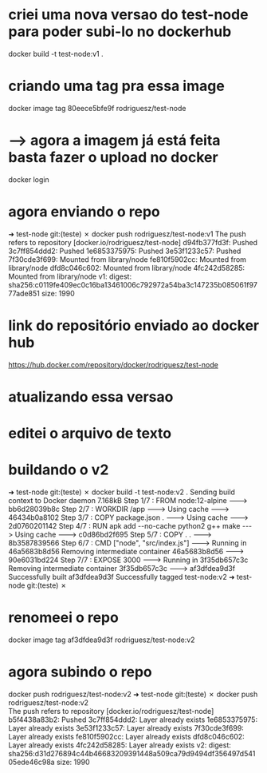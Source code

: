 # criei uma nova versao do test-node para poder subi-lo no dockerhub
docker build -t test-node:v1 .

# criando uma tag pra essa image
docker image tag 80eece5bfe9f rodriguesz/test-node
# --> agora a imagem já está feita basta fazer o upload no docker

docker login

# agora enviando o repo
➜  test-node git:(teste) ✗ docker push rodriguesz/test-node:v1 
The push refers to repository [docker.io/rodriguesz/test-node]
d94fb377fd3f: Pushed 
3c7ff854ddd2: Pushed 
1e6853375975: Pushed 
3e53f1233c57: Pushed 
7f30cde3f699: Mounted from library/node 
fe810f5902cc: Mounted from library/node 
dfd8c046c602: Mounted from library/node 
4fc242d58285: Mounted from library/node 
v1: digest: sha256:c0119fe409ec0c16ba13461006c792972a54ba3c147235b085061f9777ade851 size: 1990

# link do repositório enviado ao docker hub
https://hub.docker.com/repository/docker/rodriguesz/test-node

# atualizando essa versao 
# editei o arquivo de texto

# buildando o v2
➜  test-node git:(teste) ✗ docker build -t test-node:v2 .
Sending build context to Docker daemon  7.168kB
Step 1/7 : FROM node:12-alpine
 ---> bb6d28039b8c
Step 2/7 : WORKDIR /app
 ---> Using cache
 ---> 46434b0a8102
Step 3/7 : COPY package.json .
 ---> Using cache
 ---> 2d0760201142
Step 4/7 : RUN apk add --no-cache python2 g++ make
 ---> Using cache
 ---> c0d86bd2f695
Step 5/7 : COPY . .
 ---> 8b3587839566
Step 6/7 : CMD ["node", "src/index.js"]
 ---> Running in 46a5683b8d56
Removing intermediate container 46a5683b8d56
 ---> 90e6031bd224
Step 7/7 : EXPOSE 3000
 ---> Running in 3f35db657c3c
Removing intermediate container 3f35db657c3c
 ---> af3dfdea9d3f
Successfully built af3dfdea9d3f
Successfully tagged test-node:v2
➜  test-node git:(teste) ✗ 


# renomeei o repo 
docker image tag af3dfdea9d3f rodriguesz/test-node:v2

# agora subindo o repo
docker push rodriguesz/test-node:v2
➜  test-node git:(teste) ✗ docker push rodriguesz/test-node:v2             
The push refers to repository [docker.io/rodriguesz/test-node]
b5f4438a83b2: Pushed 
3c7ff854ddd2: Layer already exists 
1e6853375975: Layer already exists 
3e53f1233c57: Layer already exists 
7f30cde3f699: Layer already exists 
fe810f5902cc: Layer already exists 
dfd8c046c602: Layer already exists 
4fc242d58285: Layer already exists 
v2: digest: sha256:d31d276894c44b46683209391448a509ca79d9494df356497d54105ede46c98a size: 1990

